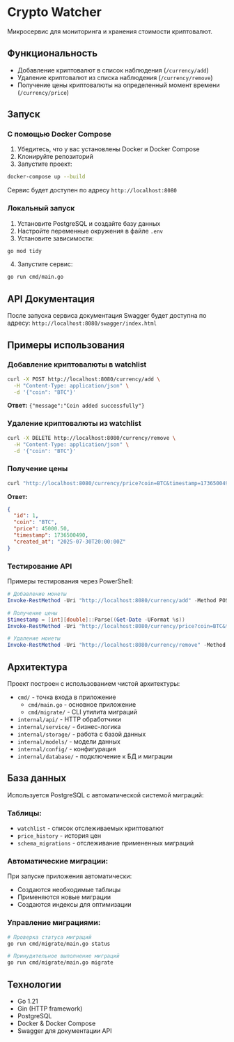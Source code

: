 # Crypto Watcher

Микросервис для мониторинга и хранения стоимости криптовалют.

## Функциональность

- Добавление криптовалют в список наблюдения (`/currency/add`)
- Удаление криптовалют из списка наблюдения (`/currency/remove`)
- Получение цены криптовалюты на определенный момент времени (`/currency/price`)

## Запуск

### С помощью Docker Compose

1. Убедитесь, что у вас установлены Docker и Docker Compose
2. Клонируйте репозиторий
3. Запустите проект:

```bash
docker-compose up --build
```

Сервис будет доступен по адресу `http://localhost:8080`

### Локальный запуск

1. Установите PostgreSQL и создайте базу данных
2. Настройте переменные окружения в файле `.env`
3. Установите зависимости:

```bash
go mod tidy
```

4. Запустите сервис:

```bash
go run cmd/main.go
```

## API Документация

После запуска сервиса документация Swagger будет доступна по адресу:
`http://localhost:8080/swagger/index.html`

## Примеры использования

### Добавление криптовалюты в watchlist

```bash
curl -X POST http://localhost:8080/currency/add \
  -H "Content-Type: application/json" \
  -d '{"coin": "BTC"}'
```

**Ответ:** `{"message":"Coin added successfully"}`

### Удаление криптовалюты из watchlist

```bash
curl -X DELETE http://localhost:8080/currency/remove \
  -H "Content-Type: application/json" \
  -d '{"coin": "BTC"}'
```

### Получение цены

```bash
curl "http://localhost:8080/currency/price?coin=BTC&timestamp=1736500490"
```

**Ответ:**
```json
{
  "id": 1,
  "coin": "BTC",
  "price": 45000.50,
  "timestamp": 1736500490,
  "created_at": "2025-07-30T20:00:00Z"
}
```

### Тестирование API

Примеры тестирования через PowerShell:

```powershell
# Добавление монеты
Invoke-RestMethod -Uri "http://localhost:8080/currency/add" -Method POST -ContentType "application/json" -Body '{"coin": "BTC"}'

# Получение цены
$timestamp = [int][double]::Parse((Get-Date -UFormat %s))
Invoke-RestMethod -Uri "http://localhost:8080/currency/price?coin=BTC&timestamp=$timestamp" -Method GET

# Удаление монеты
Invoke-RestMethod -Uri "http://localhost:8080/currency/remove" -Method DELETE -ContentType "application/json" -Body '{"coin": "BTC"}'
```

## Архитектура

Проект построен с использованием чистой архитектуры:

- `cmd/` - точка входа в приложение
  - `cmd/main.go` - основное приложение
  - `cmd/migrate/` - CLI утилита миграций
- `internal/api/` - HTTP обработчики
- `internal/service/` - бизнес-логика
- `internal/storage/` - работа с базой данных
- `internal/models/` - модели данных
- `internal/config/` - конфигурация
- `internal/database/` - подключение к БД и миграции

## База данных

Используется PostgreSQL с автоматической системой миграций:

### Таблицы:
- `watchlist` - список отслеживаемых криптовалют
- `price_history` - история цен
- `schema_migrations` - отслеживание примененных миграций

### Автоматические миграции:
При запуске приложения автоматически:
- Создаются необходимые таблицы
- Применяются новые миграции
- Создаются индексы для оптимизации

### Управление миграциями:
```bash
# Проверка статуса миграций
go run cmd/migrate/main.go status

# Принудительное выполнение миграций
go run cmd/migrate/main.go migrate
```

## Технологии

- Go 1.21
- Gin (HTTP framework)
- PostgreSQL
- Docker & Docker Compose
- Swagger для документации API
